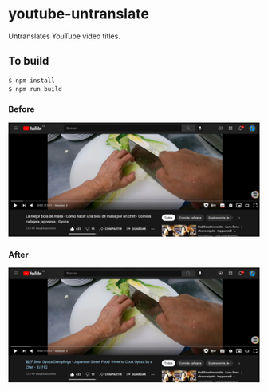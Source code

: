 # youtube-untranslate

Untranslates YouTube video titles.

## To build

```bash
$ npm install
$ npm run build
```

### Before

![before](https://github.com/pipe01/youtube-untranslate/raw/master/.github/before.png)

### After

![after](https://github.com/pipe01/youtube-untranslate/raw/master/.github/after.png)
